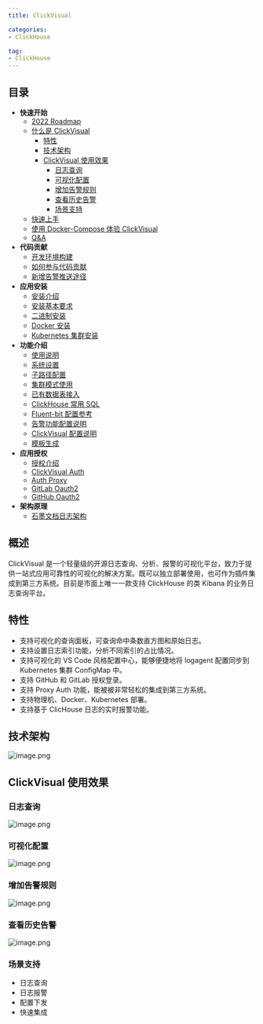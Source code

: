 ```yaml
---
title: ClickVisual

categories:
- ClickHouse

tag:
- ClickHouse
---
```


## 目录

- **快速开始**
   - [2022 Roadmap](https://clickvisual.gocn.vip/clickvisual/01quickstart/roadmap.html)
   - [什么是 ClickVisual](https://clickvisual.gocn.vip/clickvisual/01quickstart/what-is-the-clickvisual.html)
      - [特性](https://clickvisual.gocn.vip/clickvisual/01quickstart/what-is-the-clickvisual.html#%E7%89%B9%E6%80%A7)
      - [技术架构](https://clickvisual.gocn.vip/clickvisual/01quickstart/what-is-the-clickvisual.html#%E6%8A%80%E6%9C%AF%E6%9E%B6%E6%9E%84)
      - [ClickVisual 使用效果](https://clickvisual.gocn.vip/clickvisual/01quickstart/what-is-the-clickvisual.html#clickvisual-%E4%BD%BF%E7%94%A8%E6%95%88%E6%9E%9C)
         - [日志查询](https://clickvisual.gocn.vip/clickvisual/01quickstart/what-is-the-clickvisual.html#%E6%97%A5%E5%BF%97%E6%9F%A5%E8%AF%A2)
         - [可视化配置](https://clickvisual.gocn.vip/clickvisual/01quickstart/what-is-the-clickvisual.html#%E5%8F%AF%E8%A7%86%E5%8C%96%E9%85%8D%E7%BD%AE)
         - [增加告警规则](https://clickvisual.gocn.vip/clickvisual/01quickstart/what-is-the-clickvisual.html#%E5%A2%9E%E5%8A%A0%E5%91%8A%E8%AD%A6%E8%A7%84%E5%88%99)
         - [查看历史告警](https://clickvisual.gocn.vip/clickvisual/01quickstart/what-is-the-clickvisual.html#%E6%9F%A5%E7%9C%8B%E5%8E%86%E5%8F%B2%E5%91%8A%E8%AD%A6)
         - [场景支持](https://clickvisual.gocn.vip/clickvisual/01quickstart/what-is-the-clickvisual.html#%E5%9C%BA%E6%99%AF%E6%94%AF%E6%8C%81)
   - [快速上手](https://clickvisual.gocn.vip/clickvisual/01quickstart/quick-learning.html)
   - [使用 Docker-Compose 体验 ClickVisual](https://clickvisual.gocn.vip/clickvisual/01quickstart/experience-clickvisual-with-docker-compose.html)
   - [Q&A](https://clickvisual.gocn.vip/clickvisual/01quickstart/qa.html)
- **代码贡献**
   - [开发环境构建](https://clickvisual.gocn.vip/clickvisual/06join/env.html)
   - [如何参与代码贡献](https://clickvisual.gocn.vip/clickvisual/06join/pr.html)
   - [新增告警推送途径](https://clickvisual.gocn.vip/clickvisual/06join/alert-push-channel.html)
- **应用安装**
   - [安装介绍](https://clickvisual.gocn.vip/clickvisual/02install/install-introduce.html)
   - [安装基本要求](https://clickvisual.gocn.vip/clickvisual/02install/install-require.html)
   - [二进制安装](https://clickvisual.gocn.vip/clickvisual/02install/binary-installation.html)
   - [Docker 安装](https://clickvisual.gocn.vip/clickvisual/02install/docker-installation.html)
   - [Kubernetes 集群安装](https://clickvisual.gocn.vip/clickvisual/02install/k8s-installation.html)
- **功能介绍**
   - [使用说明](https://clickvisual.gocn.vip/clickvisual/03funcintro/instructions.html)
   - [系统设置](https://clickvisual.gocn.vip/clickvisual/03funcintro/system-settings.html)
   - [子路径配置](https://clickvisual.gocn.vip/clickvisual/03funcintro/subpath-configuration.html)
   - [集群模式使用](https://clickvisual.gocn.vip/clickvisual/03funcintro/cluster-mode.html)
   - [已有数据表接入](https://clickvisual.gocn.vip/clickvisual/03funcintro/access-existing-tables.html)
   - [ClickHouse 常用 SQL](https://clickvisual.gocn.vip/clickvisual/03funcintro/clickHouse-commonly-used-sql.html)
   - [Fluent-bit 配置参考](https://clickvisual.gocn.vip/clickvisual/03funcintro/fluent-bit-configuration-reference.html)
   - [告警功能配置说明](https://clickvisual.gocn.vip/clickvisual/03funcintro/alarm-function-configuration-description.html)
   - [ClickVisual 配置说明](https://clickvisual.gocn.vip/clickvisual/03funcintro/clickvisual-configuration-description.html)
   - [模板生成](https://clickvisual.gocn.vip/clickvisual/03funcintro/template-gen.html)
- **应用授权**
   - [授权介绍](https://clickvisual.gocn.vip/clickvisual/04appauth/auth-intro.html)
   - [ClickVisual Auth](https://clickvisual.gocn.vip/clickvisual/04appauth/clickvisual-auth.html)
   - [Auth Proxy](https://clickvisual.gocn.vip/clickvisual/04appauth/auth-proxy.html)
   - [GitLab Oauth2](https://clickvisual.gocn.vip/clickvisual/04appauth/gitlab-oauth2.html)
   - [GitHub Oauth2](https://clickvisual.gocn.vip/clickvisual/04appauth/github-oauth2.html)
- **架构原理**
   - [石墨文档日志架构](https://clickvisual.gocn.vip/clickvisual/05arch/graphite-document-logging-architecture.html)
## 概述
ClickVisual 是一个轻量级的开源日志查询、分析、报警的可视化平台，致力于提供一站式应用可靠性的可视化的解决方案。既可以独立部署使用，也可作为插件集成到第三方系统。目前是市面上唯一一款支持 ClickHouse 的类 Kibana 的业务日志查询平台。
## 特性

- 支持可视化的查询面板，可查询命中条数直方图和原始日志。
- 支持设置日志索引功能，分析不同索引的占比情况。
- 支持可视化的 VS Code 风格配置中心，能够便捷地将 logagent 配置同步到 Kubernetes 集群 ConfigMap 中。
- 支持 GitHub 和 GitLab 授权登录。
- 支持 Proxy Auth 功能，能被被非常轻松的集成到第三方系统。
- 支持物理机、Docker、Kubernetes 部署。
- 支持基于 ClicHouse 日志的实时报警功能。
## 技术架构
![image.png](https://cdn.nlark.com/yuque/0/2022/png/804884/1657079559717-8215af8f-e42f-4b83-bf97-1acc7732b7c5.png#clientId=u3f932fa8-b09c-4&crop=0&crop=0&crop=1&crop=1&from=paste&id=uede22213&margin=%5Bobject%20Object%5D&name=image.png&originHeight=1104&originWidth=1552&originalType=url&ratio=1&rotation=0&showTitle=false&size=305332&status=done&style=none&taskId=u7a5d97d9-bc03-4dd5-b129-5267de24822&title=)
## ClickVisual 使用效果
### 日志查询
![image.png](https://cdn.nlark.com/yuque/0/2022/png/804884/1657079559903-1f618d51-8188-4caa-8b70-9ba40301b948.png#clientId=u3f932fa8-b09c-4&crop=0&crop=0&crop=1&crop=1&from=paste&id=u0a01f2d5&margin=%5Bobject%20Object%5D&name=image.png&originHeight=986&originWidth=2360&originalType=url&ratio=1&rotation=0&showTitle=false&size=477211&status=done&style=none&taskId=u537141b6-1722-4bf7-a1b1-301efd22cce&title=)
### 可视化配置
![image.png](https://cdn.nlark.com/yuque/0/2022/png/804884/1657079559215-6a145e28-9547-4b2a-ad65-0f319e558f6d.png#clientId=u3f932fa8-b09c-4&crop=0&crop=0&crop=1&crop=1&from=paste&id=ua19f989c&margin=%5Bobject%20Object%5D&name=image.png&originHeight=1012&originWidth=2002&originalType=url&ratio=1&rotation=0&showTitle=false&size=160565&status=done&style=none&taskId=u27b45844-2ea5-4382-b9a6-da16f4305b1&title=)
### 增加告警规则
![image.png](https://cdn.nlark.com/yuque/0/2022/png/804884/1657079559956-391d6158-cc9e-407a-a38b-ebb7489d2771.png#clientId=u3f932fa8-b09c-4&crop=0&crop=0&crop=1&crop=1&from=paste&id=u3e904f93&margin=%5Bobject%20Object%5D&name=image.png&originHeight=1630&originWidth=3344&originalType=url&ratio=1&rotation=0&showTitle=false&size=523627&status=done&style=none&taskId=uac45c43a-1ab5-491c-8eac-3fb73610ad7&title=)
### 查看历史告警
![image.png](https://cdn.nlark.com/yuque/0/2022/png/804884/1657079559776-26191b60-5f89-4b5b-887a-efc3d2d0d3a8.png#clientId=u3f932fa8-b09c-4&crop=0&crop=0&crop=1&crop=1&from=paste&id=ue32571e5&margin=%5Bobject%20Object%5D&name=image.png&originHeight=1504&originWidth=2876&originalType=url&ratio=1&rotation=0&showTitle=false&size=358199&status=done&style=none&taskId=ucd298a54-04b7-4085-b27a-0365055c1e6&title=)
### 场景支持

- 日志查询
- 日志报警
- 配置下发
- 快速集成
